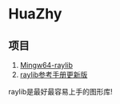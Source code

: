 # HuaZhy
## 项目
1. [Mingw64-raylib](https://github.com/zhanghongyi16/mingw-raylib)  
2. [raylib参考手册更新版](https://github.com/zhanghongyi16/raylib_cheatsheet_chinese_plus)

raylib是最好最容易上手的图形库!





